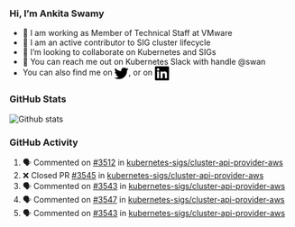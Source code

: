 ### Hi, I’m Ankita Swamy

- 💼 I am working as Member of Technical Staff at VMware
- 👀 I am an active contributor to SIG cluster lifecycle 
- 💞️ I’m looking to collaborate on Kubernetes and SIGs
- 💬 You can reach me out on Kubernetes Slack with handle @swan
- You can also find me on <a href="https://twitter.com/SwamyAnkita" target="blank"><img align="center" src="https://raw.githubusercontent.com/Ankitasw/Ankitasw/master/svg/twitter.svg" alt="Ankitasw" height="25" width="25" color="#1DA1f2" /></a>, or on <a href="https://www.linkedin.com/in/Ankitaswamy/" target="blank"><img align="center" src="https://raw.githubusercontent.com/Ankitasw/Ankitasw/master/svg/linkedin.svg" alt="Ankitasw" height="25" width="25" /></a>

### GitHub Stats
![Github stats](https://github-readme-stats.vercel.app/api?username=Ankitasw&count_private=true&show_icons=true&theme=tokyonight)

### GitHub Activity 
<!--START_SECTION:activity-->
1. 🗣 Commented on [#3512](https://github.com/kubernetes-sigs/cluster-api-provider-aws/issues/3512) in [kubernetes-sigs/cluster-api-provider-aws](https://github.com/kubernetes-sigs/cluster-api-provider-aws)
2. ❌ Closed PR [#3545](https://github.com/kubernetes-sigs/cluster-api-provider-aws/pull/3545) in [kubernetes-sigs/cluster-api-provider-aws](https://github.com/kubernetes-sigs/cluster-api-provider-aws)
3. 🗣 Commented on [#3543](https://github.com/kubernetes-sigs/cluster-api-provider-aws/issues/3543) in [kubernetes-sigs/cluster-api-provider-aws](https://github.com/kubernetes-sigs/cluster-api-provider-aws)
4. 🗣 Commented on [#3547](https://github.com/kubernetes-sigs/cluster-api-provider-aws/issues/3547) in [kubernetes-sigs/cluster-api-provider-aws](https://github.com/kubernetes-sigs/cluster-api-provider-aws)
5. 🗣 Commented on [#3543](https://github.com/kubernetes-sigs/cluster-api-provider-aws/issues/3543) in [kubernetes-sigs/cluster-api-provider-aws](https://github.com/kubernetes-sigs/cluster-api-provider-aws)
<!--END_SECTION:activity-->
